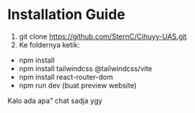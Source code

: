# Installation Guide

1. git clone https://github.com/SternC/Cihuyy-UAS.git
2. Ke foldernya ketik:
  - npm install
  - npm install tailwindcss @tailwindcss/vite
  - npm install react-router-dom
  - npm run dev (buat preview website)

Kalo ada apa" chat sadja ygy
